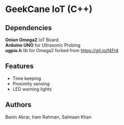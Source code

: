 # GeekCane IoT (C++)

## Dependencies
**Onion Omega2** IoT Board<br>**Arduino UNO** for Ultrasonic Probing
<br>**ugpio.h** lib for Omega2 forked from https://git.io/f4Ft4

## Features
- Time keeping
- Proximity sensing
- LED warning lights

## Authors
Banin Abrar, Iram Rahman, Salmaan Khan

